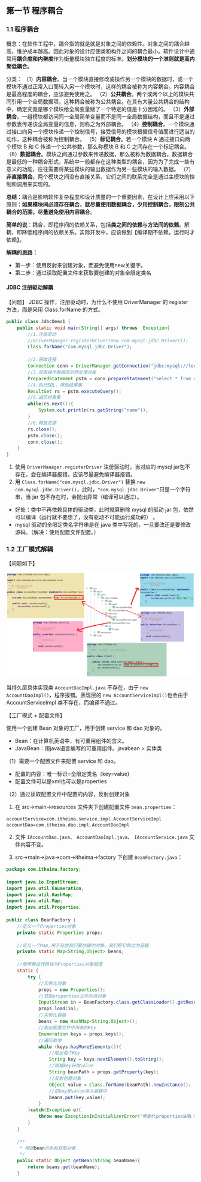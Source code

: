 ## 第一节 程序耦合

### 1.1 程序耦合

概念：在软件工程中，耦合指的就是就是对象之间的依赖性。对象之间的耦合越高，维护成本越高。因此对象的设计应使类和构件之间的耦合最小。软件设计中通常用**耦合度和内聚度**作为衡量模块独立程度的标准。**划分模块的一个准则就是高内聚低耦合。**


分类：
（1）**内容耦合**。当一个模块直接修改或操作另一个模块的数据时，或一个模块不通过正常入口而转入另一个模块时，这样的耦合被称为内容耦合。内容耦合是最高程度的耦合，应该避免使用之。
（2）**公共耦合**。两个或两个以上的模块共同引用一个全局数据项，这种耦合被称为公共耦合。在具有大量公共耦合的结构中，确定究竟是哪个模块给全局变量赋了一个特定的值是十分困难的。
（3）**外部耦合**。一组模块都访问同一全局简单变量而不是同一全局数据结构，而且不是通过参数表传递该全局变量的信息，则称之为外部耦合。
（4）**控制耦合**。一个模块通过接口向另一个模块传递一个控制信号，接受信号的模块根据信号值而进行适当的动作，这种耦合被称为控制耦合。
（5）**标记耦合**。若一个模块 A 通过接口向两个模块 B 和 C 传递一个公共参数，那么称模块 B 和 C 之间存在一个标记耦合。
（6）**数据耦合**。模块之间通过参数来传递数据，那么被称为数据耦合。数据耦合是最低的一种耦合形式，系统中一般都存在这种类型的耦合，因为为了完成一些有意义的功能，往往需要将某些模块的输出数据作为另一些模块的输入数据。
（7）**非直接耦合**。两个模块之间没有直接关系，它们之间的联系完全是通过主模块的控制和调用来实现的。


**总结**：耦合是影响软件复杂程度和设计质量的一个重要因素，在设计上应采用以下原则：**如果模块间必须存在耦合，就尽量使用数据耦合，少用控制耦合，限制公共耦合的范围，尽量避免使用内容耦合**。


**简单的说**：耦合，即程序间的依赖关系，包括**类之间的依赖**与**方法间的依赖**。解耦，即降低程序间的依赖关系。实际开发中，应该做到【编译期不依赖，运行时才依赖】。

**解耦的思路：**
* 第一步：使用反射来创建对象，而避免使用new关键字。
* 第二步：通过读取配置文件来获取要创建的对象全限定类名

#### JDBC 注册驱动解耦

【问题】 JDBC 操作，注册驱动时，为什么不使用 DriverManager 的 register 方法，而是采用 Class.forName 的方式。

```java
public class JdbcDemo1 {
    public static void main(String[] args) throws  Exception{
        //1.注册驱动
        //DriverManager.registerDriver(new com.mysql.jdbc.Driver());
        Class.forName("com.mysql.jdbc.Driver");

        //2.获取连接
        Connection conn = DriverManager.getConnection("jdbc:mysql://localhost:3306/eesy","root","mysql");
        //3.获取操作数据库的预处理对象
        PreparedStatement pstm = conn.prepareStatement("select * from account");
        //4.执行SQL，得到结果集
        ResultSet rs = pstm.executeQuery();
        //5.遍历结果集
        while(rs.next()){
            System.out.println(rs.getString("name"));
        }
        //6.释放资源
        rs.close();
        pstm.close();
        conn.close();
    }
}
```

1. 使用 `DriverManager.registerDriver` 注册驱动时，当对应的 mysql jar包不存在，会在编译器报错。应该尽量避免编译器报错。
2. 用 `Class.forName("com.mysql.jdbc.Driver")` 替换 `new com.mysql.jdbc.Driver()`，此时，`"com.mysql.jdbc.Driver"`只是一个字符串，当 jar 包不存在时，会抛出异常（编译可以通过）。
  * 好处：类中不再依赖具体的驱动类，此时就算删除 mysql 的驱动 jar 包，依然可以编译（运行就不要想了，没有驱动不可能运行成功的） 。
  * mysql 驱动的全限定类名字符串是在 java 类中写死的，一旦要改还是要修改源码。（解决：使用配置文件配置。）


### 1.2 工厂模式解耦


【问题如下】

<img src="./img2/01-wrong-code-analysis.png" width=1100>

当持久层具体实现类 `AccountDaoImpl.java` 不存在，由于 `new AccountDaoImpl()`，程序报错。表现层的 `new AccountServiceImpl()`也会由于 AccountServiceImpl 类不存在，而编译不通过。

【工厂模式 + 配置文件】

使用一个创建 Bean 对象的工厂，用于创建 service 和 dao 对象的。
 * Bean：在计算机英语中，有可重用组件的含义。
 * JavaBean：用java语言编写的可重用组件。javabean >  实体类

（1）需要一个配置文件来配置 service 和 dao。
* 配置的内容：唯一标识=全限定类名（key=value)
* 配置文件可以是xml也可以是properties

（2）通过读取配置文件中配置的内容，反射创建对象


1. 在 src->main->resources 文件夹下创建配置文件 `bean.properties`：

```properties
accountService=com.itheima.service.impl.AccountServiceImpl
accountDao=com.itheima.dao.impl.AccountDaoImpl
```

2. 文件 `IAccountDao.java`、 `AccountDaoImpl.java`、 `IAccountService.java` 文件内容不变。

3. src->main->java->com->itheima->factory 下创建 `BeanFactory.java`：

```java
package com.itheima.factory;

import java.io.InputStream;
import java.util.Enumeration;
import java.util.HashMap;
import java.util.Map;
import java.util.Properties;

public class BeanFactory {
    //定义一个Properties对象
    private static Properties props;

    //定义一个Map,用于存放我们要创建的对象。我们把它称之为容器
    private static Map<String,Object> beans;

    //使用静态代码块为Properties对象赋值
    static {
        try {
            //实例化对象
            props = new Properties();
            //获取properties文件的流对象
            InputStream in = BeanFactory.class.getClassLoader().getResourceAsStream("bean.properties");
            props.load(in);
            //实例化容器
            beans = new HashMap<String,Object>();
            //取出配置文件中所有的Key
            Enumeration keys = props.keys();
            //遍历枚举
            while (keys.hasMoreElements()){
                //取出每个Key
                String key = keys.nextElement().toString();
                //根据key获取value
                String beanPath = props.getProperty(key);
                //反射创建对象
                Object value = Class.forName(beanPath).newInstance();
                //把key和value存入容器中
                beans.put(key,value);
            }
        }catch(Exception e){
            throw new ExceptionInInitializerError("初始化properties失败！");
        }
    }

    /**
     * 根据bean的名称获取对象
     */
    public static Object getBean(String beanName){
        return beans.get(beanName);
    }
```






